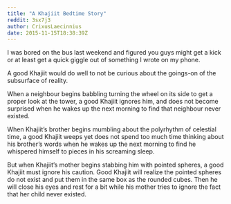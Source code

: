 ```yaml
---
title: "A Khajiit Bedtime Story"
reddit: 3sx7j3
author: CrixusLaecinnius
date: 2015-11-15T18:38:39Z
---
```


I was bored on the bus last weekend and figured you guys might get a kick or at least get a quick giggle out of something I wrote on my phone.

A good Khajiit would do well to not be curious about the goings-on of the subsurface of reality.

When a neighbour begins babbling turning the wheel on its side to get a proper look at the tower, a good Khajiit ignores him, and does not become surprised when he wakes up the next morning to find that neighbour never existed.

When Khajiit’s brother begins mumbling about the polyrhythm of celestial time, a good Khajiit weeps yet does not spend too much time thinking about his brother’s words when he wakes up the next morning to find he whispered himself to pieces in his screaming sleep.

But when Khajiit’s mother begins stabbing him with pointed spheres, a good Khajiit must ignore his caution. Good Khajiit will realize the pointed spheres do not exist and put them in the same box as the rounded cubes. Then he will close his eyes and rest for a bit while his mother tries to ignore the fact that her child never existed.

